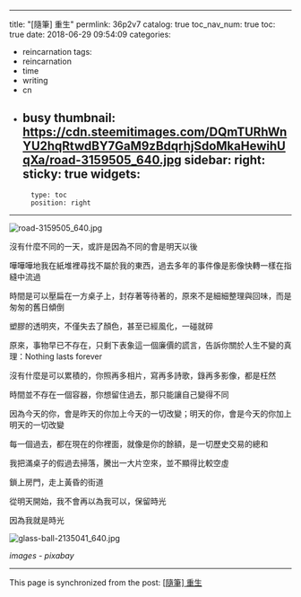 
---
title: "[隨筆] 重生"
permlink: 36p2v7
catalog: true
toc_nav_num: true
toc: true
date: 2018-06-29 09:54:09
categories:
- reincarnation
tags:
- reincarnation
- time
- writing
- cn
- busy
thumbnail: https://cdn.steemitimages.com/DQmTURhWnYU2hqRtwdBY7GaM9zBdqrhjSdoMkaHewihUqXa/road-3159505_640.jpg
sidebar:
    right:
        sticky: true
widgets:
    -
        type: toc
        position: right
---


![road-3159505_640.jpg](https://cdn.steemitimages.com/DQmTURhWnYU2hqRtwdBY7GaM9zBdqrhjSdoMkaHewihUqXa/road-3159505_640.jpg)

沒有什麼不同的一天，或許是因為不同的會是明天以後

嘩嘩嘩地我在紙堆裡尋找不屬於我的東西，過去多年的事件像是影像快轉一樣在指縫中流過

時間是可以壓扁在一方桌子上，封存著等待著的，原來不是細細整理與回味，而是匆匆的舊日傾倒

塑膠的透明夾，不僅失去了顏色，甚至已經風化，一碰就碎

原來，事物早已不存在，只剩下表象這一個廉價的謊言，告訴你關於人生不變的真理：Nothing lasts forever

沒有什麼是可以累積的，你照再多相片，寫再多詩歌，錄再多影像，都是枉然

時間並不存在一個容器，你想留住過去，那只能讓自己變得不同

因為今天的你，會是昨天的你加上今天的一切改變；明天的你，會是今天的你加上明天的一切改變

每一個過去，都在現在的你裡面，就像是你的餘額，是一切歷史交易的總和

我把滿桌子的假過去掃落，騰出一大片空來，並不顯得比較空虛

鎖上房門，走上黃昏的街道

從明天開始，我不會再以為我可以，保留時光

因為我就是時光

![glass-ball-2135041_640.jpg](https://cdn.steemitimages.com/DQmYvbiJYqAvKx1TGQvqvanNWHYLPneN39YnkSFcMy2nV9C/glass-ball-2135041_640.jpg)

*images - pixabay*

- - -

This page is synchronized from the post: [[隨筆] 重生](https://steemit.com/@deanliu/36p2v7)
